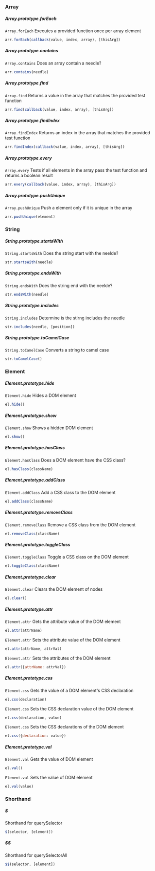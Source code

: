 ### Array

##### Array.prototype.forEach

`Array.forEach` Executes a provided function once per array element
```js
arr.forEach(callback(value, index, array), [thisArg])
```

##### Array.prototype.contains

`Array.contains` Does an array contain a needle?
```js
arr.contains(needle)
```

##### Array.prototype.find
`Array.find` Returns a value in the array that matches the provided test function
```js
arr.find(callback(value, index, array), [thisArg])
```

##### Array.prototype.findIndex
`Array.findIndex` Returns an index in the array that matches the provided test function
```js
arr.findIndex(callback(value, index, array), [thisArg])
```

##### Array.prototype.every
`Array.every` Tests if all elements in the array pass the test function and returns a boolean result
```js
arr.every(callback(value, index, array), [thisArg])
```

##### Array.prototype.pushUnique

`Array.pushUnique` Push a element only if it is unique in the array
```js
arr.pushUnique(element)
```

### String

##### String.prototype.startsWith

`String.startsWith` Does the string start with the neelde?
```js
str.startsWith(needle)
```

##### String.prototype.endsWith

`String.endsWith` Does the string end with the neelde?
```js
str.endsWith(needle)
```

##### String.prototype.includes

`String.includes` Determine is the stirng includes the needle
```js
str.includes(needle, [position])
```

##### String.prototype.toCamelCase

`String.toCamelCase` Converts a string to camel case
```js
str.toCamelCase()
```

### Element

##### Element.prototype.hide

`Element.hide` Hides a DOM element
```js
el.hide()
```

##### Element.prototype.show

`Element.show` Shows a hidden DOM element
```js
el.show()
```

##### Element.prototype.hasClass

`Element.hasClass` Does a DOM element have the CSS class?
```js
el.hasClass(className)
```

##### Element.prototype.addClass

`Element.addClass` Add a CSS class to the DOM element 
```js
el.addClass(className)
```

##### Element.prototype.removeClass

`Element.removeClass` Remove a CSS class from the DOM element 
```js
el.removeClass(className)
```

##### Element.prototype.toggleClass

`Element.toggleClass` Toggle a CSS class on the DOM element 
```js
el.toggleClass(className)
```

##### Element.prototype.clear

`Element.clear` Clears the DOM element of nodes
```js
el.clear()
```

##### Element.prototype.attr

`Element.attr` Gets the attribute value of the DOM element
```js
el.attr(attrName)
```

`Element.attr` Sets the attribute value of the DOM element
```js
el.attr(attrName, attrVal)
```

`Element.attr` Sets the attributes of the DOM element
```js
el.attr({attrName: attrVal})
```

##### Element.prototype.css

`Element.css` Gets the value of a DOM element's CSS declaration
```js
el.css(declaration)
```

`Element.css` Sets the CSS declaration value of the DOM element
```js
el.css(declaration, value)
```

`Element.css` Sets the CSS declarations of the DOM element
```js
el.css({declaration: value})
```

##### Element.prototype.val

`Element.val` Gets the value of DOM element
```js
el.val()
```

`Element.val` Sets the value of DOM element
```js
el.val(value)
```

### Shorthand

##### $

Shorthand for querySelector
```js
$(selector, [element])
```

##### $$

Shorthand for querySelectorAll
```js
$$(selector, [element])
```